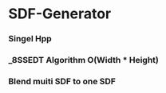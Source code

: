 # SDF-Generator

### Singel Hpp
### _8SSEDT Algorithm O(Width * Height)
### Blend muiti SDF to one SDF
